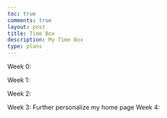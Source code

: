 ```yaml
---
toc: true
comments: true
layout: post
title: Time Box
description: My Time Box
type: plans
---
```


Week 0:

Week 1:

Week 2:

Week 3:
Further personalize my home page
Week 4: